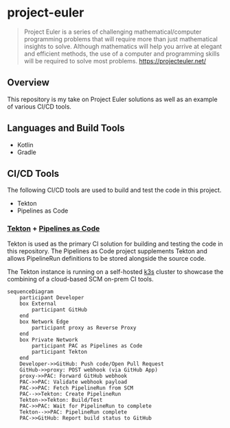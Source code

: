 # project-euler
> Project Euler is a series of challenging mathematical/computer programming problems that will require more than just mathematical insights to solve. Although mathematics will help you arrive at elegant and efficient methods, the use of a computer and programming skills will be required to solve most problems.
> https://projecteuler.net/

## Overview
This repository is my take on Project Euler solutions as well as an example of various CI/CD tools.

## Languages and Build Tools

* Kotlin
* Gradle

## CI/CD Tools
The following CI/CD tools are used to build and test the code in this project.

* Tekton
* Pipelines as Code


### [Tekton](https://tekton.dev/) + [Pipelines as Code](https://pipelinesascode.com/)

Tekton is used as the primary CI solution for building and testing the code in this repository. The Pipelines as Code
project supplements Tekton and allows PipelineRun definitions to be stored alongside the source code.

The Tekton instance is running on a self-hosted [k3s](https://k3s.io/) cluster to showcase the combining of a cloud-based SCM 
on-prem CI tools.

```mermaid
sequenceDiagram
    participant Developer
    box External
        participant GitHub
    end
    box Network Edge
        participant proxy as Reverse Proxy
    end
    box Private Network
        participant PAC as Pipelines as Code
        participant Tekton
    end
    Developer->>GitHub: Push code/Open Pull Request
    GitHub->>proxy: POST webhook (via GitHub App)
    proxy->>PAC: Forward GitHub webhook
    PAC->>PAC: Validate webhook payload
    PAC->>PAC: Fetch PipelineRun from SCM
    PAC-->>Tekton: Create PipelineRun
    Tekton->>Tekton: Build/Test
    PAC->>PAC: Wait for PipelineRun to complete
    Tekton-->>PAC: PipelineRun complete
    PAC->>GitHub: Report build status to GitHub
```